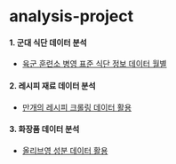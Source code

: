 # analysis-project

#### 1. 군대 식단 데이터 분석
  
  - [육군 훈련소 병영 표준 식단 정보 데이터 월별](https://opendata.mnd.go.kr/openinf/openapiview2.jsp?infId=OA-9547)

#### 2. 레시피 재료 데이터 분석 

  - [만개의 레시피 크롤링 데이터 활용](https://www.10000recipe.com)

#### 3. 화장품  데이터 분석
  
  - [올리브영 성분 데이터 활용](https://www.oliveyoung.co.kr)
